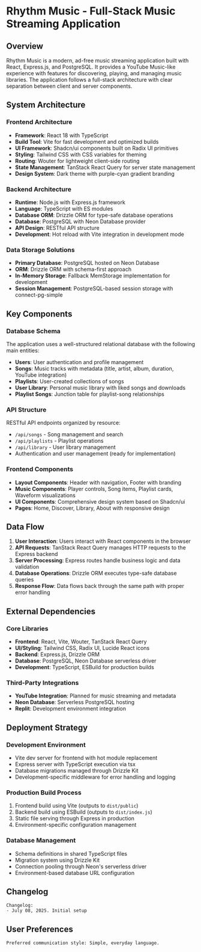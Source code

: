 # Rhythm Music - Full-Stack Music Streaming Application

## Overview

Rhythm Music is a modern, ad-free music streaming application built with React, Express.js, and PostgreSQL. It provides a YouTube Music-like experience with features for discovering, playing, and managing music libraries. The application follows a full-stack architecture with clear separation between client and server components.

## System Architecture

### Frontend Architecture
- **Framework**: React 18 with TypeScript
- **Build Tool**: Vite for fast development and optimized builds
- **UI Framework**: Shadcn/ui components built on Radix UI primitives
- **Styling**: Tailwind CSS with CSS variables for theming
- **Routing**: Wouter for lightweight client-side routing
- **State Management**: TanStack React Query for server state management
- **Design System**: Dark theme with purple-cyan gradient branding

### Backend Architecture
- **Runtime**: Node.js with Express.js framework
- **Language**: TypeScript with ES modules
- **Database ORM**: Drizzle ORM for type-safe database operations
- **Database**: PostgreSQL with Neon Database provider
- **API Design**: RESTful API structure
- **Development**: Hot reload with Vite integration in development mode

### Data Storage Solutions
- **Primary Database**: PostgreSQL hosted on Neon Database
- **ORM**: Drizzle ORM with schema-first approach
- **In-Memory Storage**: Fallback MemStorage implementation for development
- **Session Management**: PostgreSQL-based session storage with connect-pg-simple

## Key Components

### Database Schema
The application uses a well-structured relational database with the following main entities:
- **Users**: User authentication and profile management
- **Songs**: Music tracks with metadata (title, artist, album, duration, YouTube integration)
- **Playlists**: User-created collections of songs
- **User Library**: Personal music library with liked songs and downloads
- **Playlist Songs**: Junction table for playlist-song relationships

### API Structure
RESTful API endpoints organized by resource:
- `/api/songs` - Song management and search
- `/api/playlists` - Playlist operations
- `/api/library` - User library management
- Authentication and user management (ready for implementation)

### Frontend Components
- **Layout Components**: Header with navigation, Footer with branding
- **Music Components**: Player controls, Song items, Playlist cards, Waveform visualizations
- **UI Components**: Comprehensive design system based on Shadcn/ui
- **Pages**: Home, Discover, Library, About with responsive design

## Data Flow

1. **User Interaction**: Users interact with React components in the browser
2. **API Requests**: TanStack React Query manages HTTP requests to the Express backend
3. **Server Processing**: Express routes handle business logic and data validation
4. **Database Operations**: Drizzle ORM executes type-safe database queries
5. **Response Flow**: Data flows back through the same path with proper error handling

## External Dependencies

### Core Libraries
- **Frontend**: React, Vite, Wouter, TanStack React Query
- **UI/Styling**: Tailwind CSS, Radix UI, Lucide React icons
- **Backend**: Express.js, Drizzle ORM
- **Database**: PostgreSQL, Neon Database serverless driver
- **Development**: TypeScript, ESBuild for production builds

### Third-Party Integrations
- **YouTube Integration**: Planned for music streaming and metadata
- **Neon Database**: Serverless PostgreSQL hosting
- **Replit**: Development environment integration

## Deployment Strategy

### Development Environment
- Vite dev server for frontend with hot module replacement
- Express server with TypeScript execution via tsx
- Database migrations managed through Drizzle Kit
- Development-specific middleware for error handling and logging

### Production Build Process
1. Frontend build using Vite (outputs to `dist/public`)
2. Backend build using ESBuild (outputs to `dist/index.js`)
3. Static file serving through Express in production
4. Environment-specific configuration management

### Database Management
- Schema definitions in shared TypeScript files
- Migration system using Drizzle Kit
- Connection pooling through Neon's serverless driver
- Environment-based database URL configuration

## Changelog

```
Changelog:
- July 08, 2025. Initial setup
```

## User Preferences

```
Preferred communication style: Simple, everyday language.
```